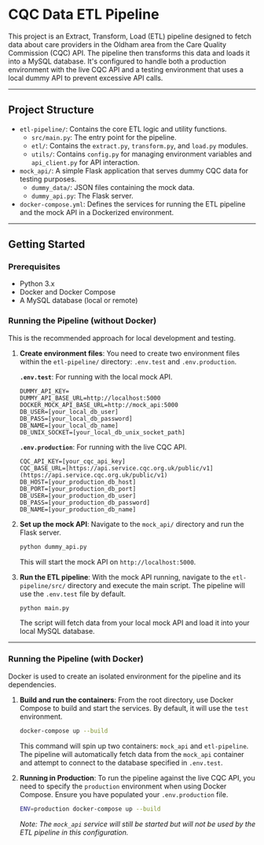 # CQC Data ETL Pipeline

This project is an Extract, Transform, Load (ETL) pipeline designed to fetch data about care providers in the Oldham area from the Care Quality Commission (CQC) API. The pipeline then transforms this data and loads it into a MySQL database. It's configured to handle both a production environment with the live CQC API and a testing environment that uses a local dummy API to prevent excessive API calls.

---

## Project Structure

-   `etl-pipeline/`: Contains the core ETL logic and utility functions.
    -   `src/main.py`: The entry point for the pipeline.
    -   `etl/`: Contains the `extract.py`, `transform.py`, and `load.py` modules.
    -   `utils/`: Contains `config.py` for managing environment variables and `api_client.py` for API interaction.
-   `mock_api/`: A simple Flask application that serves dummy CQC data for testing purposes.
    -   `dummy_data/`: JSON files containing the mock data.
    -   `dummy_api.py`: The Flask server.
-   `docker-compose.yml`: Defines the services for running the ETL pipeline and the mock API in a Dockerized environment.

---

## Getting Started

### Prerequisites

-   Python 3.x
-   Docker and Docker Compose
-   A MySQL database (local or remote)

### Running the Pipeline (without Docker)

This is the recommended approach for local development and testing.

1.  **Create environment files**:
    You need to create two environment files within the `etl-pipeline/` directory: `.env.test` and `.env.production`.

    **`.env.test`**: For running with the local mock API.

    ```
    DUMMY_API_KEY=
    DUMMY_API_BASE_URL=http://localhost:5000
    DOCKER_MOCK_API_BASE_URL=http://mock_api:5000
    DB_USER=[your_local_db_user]
    DB_PASS=[your_local_db_password]
    DB_NAME=[your_local_db_name]
    DB_UNIX_SOCKET=[your_local_db_unix_socket_path]
    ```

    **`.env.production`**: For running with the live CQC API.

    ```
    CQC_API_KEY=[your_cqc_api_key]
    CQC_BASE_URL=[https://api.service.cqc.org.uk/public/v1](https://api.service.cqc.org.uk/public/v1)
    DB_HOST=[your_production_db_host]
    DB_PORT=[your_production_db_port]
    DB_USER=[your_production_db_user]
    DB_PASS=[your_production_db_password]
    DB_NAME=[your_production_db_name]
    ```

2.  **Set up the mock API**:
    Navigate to the `mock_api/` directory and run the Flask server.
    ```bash
    python dummy_api.py
    ```
    This will start the mock API on `http://localhost:5000`.

3.  **Run the ETL pipeline**:
    With the mock API running, navigate to the `etl-pipeline/src/` directory and execute the main script. The pipeline will use the `.env.test` file by default.
    ```bash
    python main.py
    ```
    The script will fetch data from your local mock API and load it into your local MySQL database.

---

### Running the Pipeline (with Docker)

Docker is used to create an isolated environment for the pipeline and its dependencies.

1.  **Build and run the containers**:
    From the root directory, use Docker Compose to build and start the services. By default, it will use the `test` environment.
    ```bash
    docker-compose up --build
    ```
    This command will spin up two containers: `mock_api` and `etl-pipeline`. The pipeline will automatically fetch data from the `mock_api` container and attempt to connect to the database specified in `.env.test`.

2.  **Running in Production**:
    To run the pipeline against the live CQC API, you need to specify the `production` environment when using Docker Compose. Ensure you have populated your `.env.production` file.

    ```bash
    ENV=production docker-compose up --build
    ```

    *Note: The `mock_api` service will still be started but will not be used by the ETL pipeline in this configuration.*
